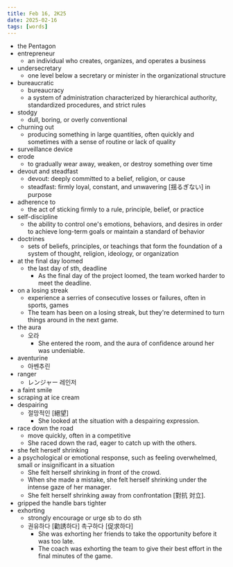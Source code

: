 ```yaml
---
title: Feb 16, 2K25
date: 2025-02-16
tags: [words]
---
```


- the Pentagon
- entrepreneur
  - an individual who creates, organizes, and operates a business
- undersecretary
  - one level below a secretary or minister in the organizational structure
- bureaucratic
  - bureaucracy
  - a system of administration characterized by hierarchical authority, standardized procedures, and strict rules
- stodgy
  - dull, boring, or overly conventional
- churning out
  - producing something in large quantities, often quickly and sometimes with a sense of routine or lack of quality
- surveillance device
- erode
  - to gradually wear away, weaken, or destroy something over time
- devout and steadfast
  - devout: deeply committed to a belief, religion, or cause
  - steadfast: firmly loyal, constant, and unwavering [揺るぎない] in purpose
- adherence to
  - the act of sticking firmly to a rule, principle, belief, or practice
- self-discipline
  -  the ability to control one's emotions, behaviors, and desires in order to achieve long-term goals or maintain a standard of behavior
- doctrines
  - sets of beliefs, principles, or teachings that form the foundation of a system of thought, religion, ideology, or organization
- at the final day loomed
  - the last day of sth, deadline
    - As the final day of the project loomed, the team worked harder to meet the deadline.
- on a losing streak
  - experience a serries of consecutive losses or failures, often in sports, games
  - The team has been on a losing streak, but they're determined to turn things around in the next game.
- the aura
  - 오라
    - She entered the room, and the aura of confidence around her was undeniable.
- aventurine
  - 아벤추린
- ranger
  - レンジャー 레인저
- a faint smile
- scraping at ice cream
- despairing
  - 절망적인 [絕望]
    - She looked at the situation with a despairing expression.
- race down the road
  - move quickly, often in a competitive
  - She raced down the rad, eager to catch up with the others.
- she felt herself shrinking
 - a psychological or emotional response, such as feeling overwhelmed, small or insignificant in a situation
   - She felt herself shrinking in front of the crowd.
   - When she made a mistake, she felt herself shrinking under the intense gaze of her manager.
   - She felt herself shrinking away from confrontation [對抗 対立].
- gripped the handle bars tighter
- exhorting
  - strongly encourage or urge sb to do sth
  - 권유하다 [勸誘하다] 촉구하다 [促求하다]
    - She was exhorting her friends to take the opportunity before it was too late.
    - The coach was exhorting the team to give their best effort in the final minutes of the game.